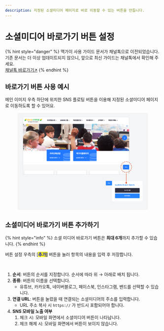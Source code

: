 ```yaml
---
description: 지정된 소셜미디어 페이지로 바로 이동할 수 있는 버튼을 만듭니다.
---
```


# 소셜미디어 바로가기 버튼 설정

{% hint style="danger" %}
맥가이 사용 가이드 문서가 채널톡으로 이전되었습니다.\
기존 문서는 더 이상 업데이트되지 않으니, 앞으로 최신 가이드는 채널톡에서 확인해 주세요.\
[채널톡 바로가기↗](https://docs.channel.io/macgai-guide/ko/articles/homepage-social-media-settings-3a936fdb)
{% endhint %}

## **바로가기 버튼 사용 예시**

메인 이미지 우측 하단에 위치한 SNS 플로팅 버튼을 이용해 지정된 소셜미디어 페이지로 이동하도록 할 수 있어요.

<figure><img src="../../.gitbook/assets/image (424).png" alt=""><figcaption></figcaption></figure>

## **소셜미디어 바로가기 버튼 추가하기**

{% hint style="info" %}
소셜 미디어 바로가기 버튼은 **최대 6개**까지 추가할 수 있습니다.
{% endhint %}

버튼 설정 우측의 \[<mark style="color:blue;">**추가]**</mark> 버튼을 눌러 항목의 내용을 입력 후 저장합니다.

<figure><img src="../../.gitbook/assets/소셜미디어 바로가기 버튼.png" alt=""><figcaption></figcaption></figure>

1. **순서**: 버튼의 순서를 지정합니다. 순서에 따라 위 → 아래로 배치 됩니다.
2. **종류**: 버튼의 이름을 선택합니다.
   * 유튜브, 카카오톡, 네이버블로그, 페이스북, 인스타그램, 밴드를 선택할 수 있습니다.
3. **연결 URL**: 버튼을 눌렀을 때 연결되는 소셜미디어의 주소를 입력합니다.
   * URL 주소 복사 시 `https://` 가 반드시 포함되어야 합니다.
4. **SNS 모바일 노출 여부**
   1. 체크 시: 모바일 화면에서 소셜미디어 버튼이 나타납니다.
   2. 체크 해제 시: 모바일 화면에서 버튼이 보이지 않습니다.
